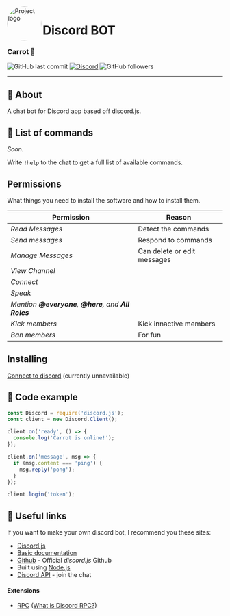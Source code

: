 <img style="border-radius: 50%;" align="left" width=80px height=80px src="https://i.ibb.co/27n40Xx/bot-avatar.png" alt="Project logo" >

# Discord BOT
### Carrot 🥕

![GitHub last commit](https://img.shields.io/github/last-commit/pajka-js/discord-bot) [![Discord](https://img.shields.io/discord/665924269426868247.svg?label=Pajka's%20Discord&logo=discord&logoColor=ffffff&color=7389D8&labelColor=237289DA)](https://discord.gg/eSUGj3p) ![GitHub followers](https://img.shields.io/github/followers/pajka-js?style=social)

---

## 🧐 About <a name = "about"></a>

A chat bot for Discord app based off discord.js.

## 📝 List of commands

*Soon.*

Write ```!help``` to the chat to get a full list of available commands.

## Permissions

What things you need to install the software and how to install them.

| Permission    | Reason                                       |
| ------------- | -------------------------------------------- |
| *Read Messages* | Detect the commands               |
| *Send messages* | Respond to commands  |
| *Manage Messages* | Can delete or edit messages |
| *View Channel* |                           |
| *Connect* |                                      |
| *Speak* |                                       |
| *Mention __@everyone__, __@here__, and __All Roles__* | |
| *Kick members* |      Kick innactive members               |
| *Ban members* |       For fun                                |



## Installing

[Connect to discord](https://discord.com/oauth2/authorize?client_id=752902171342667817&scope=bot&permissions=2146958839) (currently unnavailable)


## 🚀 Code example

```javascript
const Discord = require('discord.js');
const client = new Discord.Client();

client.on('ready', () => {
  console.log('Carrot is online!');
});

client.on('message', msg => {
  if (msg.content === 'ping') {
    msg.reply('pong');
  }
});

client.login('token');
```

## 🔗 Useful links

If you want to make your own discord bot, I recommend you these sites:
- [Discord.js](https://discord.js.org/#/)
- [Basic documentation](https://discord.js.org/#/docs/main/master/general/welcome)
- [Github](https://github.com/discordjs/discord.js) - Official *discord.js* Github
- Built using [Node.js](https://nodejs.org/en/)
- [Discord API](https://discord.com/invite/discord-api) - join the chat


#### Extensions

- [RPC](https://www.npmjs.com/package/discord-rpc) ([What is Discord RPC?](https://developer.valvesoftware.com/wiki/Implementing_Discord_RPC#:~:text=Discord%20RPC%20is%20a%20library,Windows%2C%20macOS%2C%20and%20Linux.))